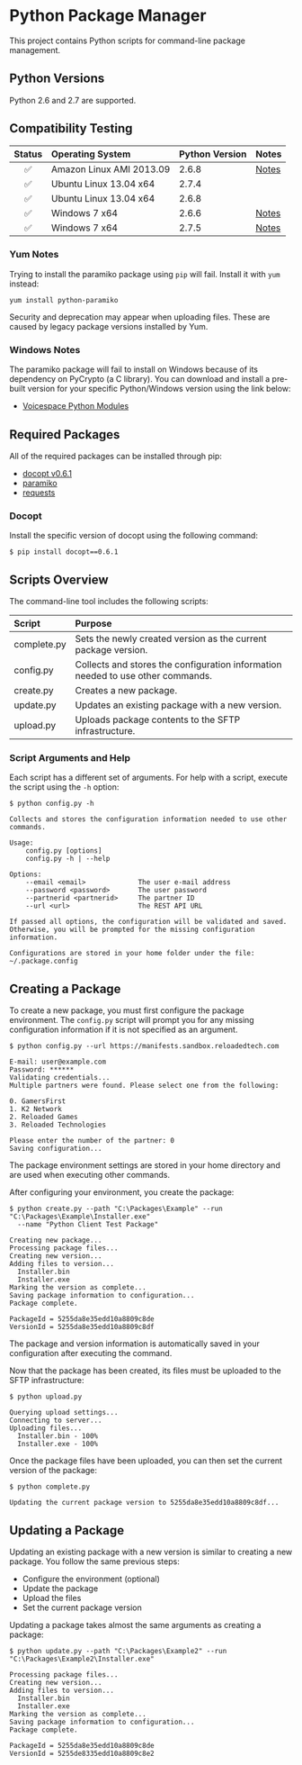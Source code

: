 # Python Package Manager

This project contains Python scripts for command-line package management.

## Python Versions

Python 2.6 and 2.7 are supported.

## Compatibility Testing

|Status|Operating System|Python Version|Notes|
|:----:|:---------------|:-------------|:----|
|:white_check_mark:|Amazon Linux AMI 2013.09|2.6.8|[Notes](#yum-notes)|
|:white_check_mark:|Ubuntu Linux 13.04 x64|2.7.4||
|:white_check_mark:|Ubuntu Linux 13.04 x64|2.6.8||
|:white_check_mark:|Windows 7 x64|2.6.6|[Notes](#windows-notes)|
|:white_check_mark:|Windows 7 x64|2.7.5|[Notes](#windows-notes)|

### Yum Notes

Trying to install the paramiko package using `pip` will fail. Install it with `yum` instead:

```
yum install python-paramiko
```

Security and deprecation may appear when uploading files. These are caused by legacy package versions installed by Yum.

### Windows Notes

The paramiko package will fail to install on Windows because of its dependency on PyCrypto (a C library). 
You can download and install a pre-built version for your specific Python/Windows version using the link below:

- [Voicespace Python Modules](http://www.voidspace.org.uk/python/modules.shtml#pycrypto)

## Required Packages

All of the required packages can be installed through pip:

- [docopt v0.6.1](https://github.com/docopt/docopt)
- [paramiko](https://github.com/paramiko/paramiko)
- [requests](http://docs.python-requests.org/en/latest/)

### Docopt

Install the specific version of docopt using the following command:

```
$ pip install docopt==0.6.1
```

## Scripts Overview

The command-line tool includes the following scripts:

|Script|Purpose|
|:-----|:-------|
|complete.py|Sets the newly created version as the current package version.|
|config.py|Collects and stores the configuration information needed to use other commands.|
|create.py|Creates a new package.|
|update.py|Updates an existing package with a new version.|
|upload.py|Uploads package contents to the SFTP infrastructure.|

### Script Arguments and Help

Each script has a different set of arguments. For help with a script, execute the script using the `-h` option:

```
$ python config.py -h

Collects and stores the configuration information needed to use other commands.

Usage:
    config.py [options]
    config.py -h | --help

Options:
    --email <email>             The user e-mail address
    --password <password>       The user password
    --partnerid <partnerid>     The partner ID
    --url <url>                 The REST API URL

If passed all options, the configuration will be validated and saved.
Otherwise, you will be prompted for the missing configuration information.

Configurations are stored in your home folder under the file: ~/.package.config
```

## Creating a Package

To create a new package, you must first configure the package environment. The `config.py` script will prompt you
for any missing configuration information if it is not specified as an argument.

```
$ python config.py --url https://manifests.sandbox.reloadedtech.com

E-mail: user@example.com
Password: ******
Validating credentials...
Multiple partners were found. Please select one from the following:

0. GamersFirst
1. K2 Network
2. Reloaded Games
3. Reloaded Technologies

Please enter the number of the partner: 0
Saving configuration...
```

The package environment settings are stored in your home directory and are used when executing other commands.

After configuring your environment, you create the package:

```
$ python create.py --path "C:\Packages\Example" --run "C:\Packages\Example\Installer.exe"
  --name "Python Client Test Package"

Creating new package...
Processing package files...
Creating new version...
Adding files to version...
  Installer.bin
  Installer.exe
Marking the version as complete...
Saving package information to configuration...
Package complete.

PackageId = 5255da8e35edd10a8809c8de
VersionId = 5255da8e35edd10a8809c8df
```

The package and version information is automatically saved in your configuration after executing the command.

Now that the package has been created, its files must be uploaded to the SFTP infrastructure:

```
$ python upload.py

Querying upload settings...
Connecting to server...
Uploading files...
  Installer.bin - 100%
  Installer.exe - 100%
```

Once the package files have been uploaded, you can then set the current version of the package:

```
$ python complete.py

Updating the current package version to 5255da8e35edd10a8809c8df...
```

## Updating a Package

Updating an existing package with a new version is similar to creating a new package. 
You follow the same previous steps:

- Configure the environment (optional)
- Update the package
- Upload the files
- Set the current package version

Updating a package takes almost the same arguments as creating a package:

```
$ python update.py --path "C:\Packages\Example2" --run "C:\Packages\Example2\Installer.exe"

Processing package files...
Creating new version...
Adding files to version...
  Installer.bin
  Installer.exe
Marking the version as complete...
Saving package information to configuration...
Package complete.

PackageId = 5255da8e35edd10a8809c8de
VersionId = 5255de8335edd10a8809c8e2
```

